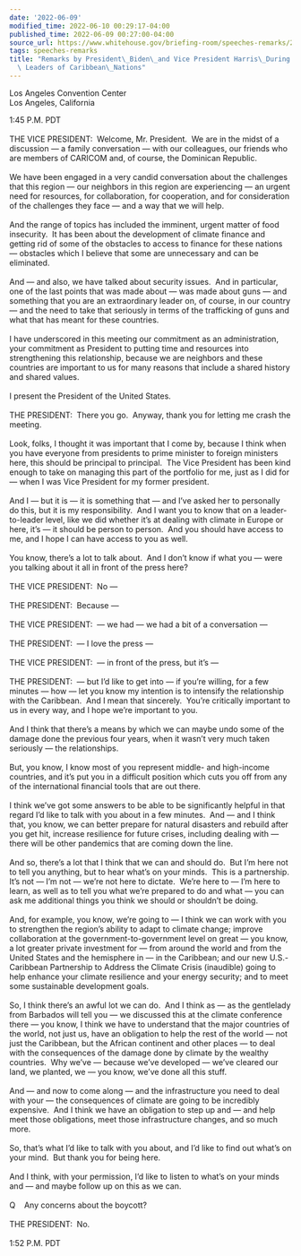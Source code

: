 ```yaml
---
date: '2022-06-09'
modified_time: 2022-06-10 00:29:17-04:00
published_time: 2022-06-09 00:27:00-04:00
source_url: https://www.whitehouse.gov/briefing-room/speeches-remarks/2022/06/09/remarks-by-president-biden-and-vice-president-harris-during-meeting-with-leaders-of-caribbean-nations-2/
tags: speeches-remarks
title: "Remarks by President\_Biden\_and Vice President Harris\_During Meeting with\
  \ Leaders of Caribbean\_Nations"
---
```

 
Los Angeles Convention Center  
Los Angeles, California

1:45 P.M. PDT  
   
THE VICE PRESIDENT:  Welcome, Mr. President.  We are in the midst of a
discussion — a family conversation — with our colleagues, our friends
who are members of CARICOM and, of course, the Dominican Republic.   
   
We have been engaged in a very candid conversation about the challenges
that this region — our neighbors in this region are experiencing — an
urgent need for resources, for collaboration, for cooperation, and for
consideration of the challenges they face — and a way that we will
help.   
   
And the range of topics has included the imminent, urgent matter of food
insecurity.  It has been about the development of climate finance and
getting rid of some of the obstacles to access to finance for these
nations — obstacles which I believe that some are unnecessary and can be
eliminated.   
   
And — and also, we have talked about security issues.  And in
particular, one of the last points that was made about — was made about
guns — and something that you are an extraordinary leader on, of course,
in our country — and the need to take that seriously in terms of the
trafficking of guns and what that has meant for these countries.  
   
I have underscored in this meeting our commitment as an administration,
your commitment as President to putting time and resources into
strengthening this relationship, because we are neighbors and these
countries are important to us for many reasons that include a shared
history and shared values.  
   
I present the President of the United States.  
   
THE PRESIDENT:  There you go.  Anyway, thank you for letting me crash
the meeting.   
   
Look, folks, I thought it was important that I come by, because I think
when you have everyone from presidents to prime minister to foreign
ministers here, this should be principal to principal.  The Vice
President has been kind enough to take on managing this part of the
portfolio for me, just as I did for — when I was Vice President for my
former president.   
   
And I — but it is — it is something that — and I’ve asked her to
personally do this, but it is my responsibility.  And I want you to know
that on a leader-to-leader level, like we did whether it’s at dealing
with climate in Europe or here, it’s — it should be person to person. 
And you should have access to me, and I hope I can have access to you as
well.   
   
You know, there’s a lot to talk about.  And I don’t know if what you —
were you talking about it all in front of the press here?  
   
THE VICE PRESIDENT:  No —  
   
THE PRESIDENT:  Because —  
   
THE VICE PRESIDENT:  — we had — we had a bit of a conversation —  
   
THE PRESIDENT:  — I love the press —  
   
THE VICE PRESIDENT:  — in front of the press, but it’s —  
   
THE PRESIDENT:  — but I’d like to get into — if you’re willing, for a
few minutes — how — let you know my intention is to intensify the
relationship with the Caribbean.  And I mean that sincerely.  You’re
critically important to us in every way, and I hope we’re important to
you.  
   
And I think that there’s a means by which we can maybe undo some of the
damage done the previous four years, when it wasn’t very much taken
seriously — the relationships.   
   
But, you know, I know most of you represent middle- and high-income
countries, and it’s put you in a difficult position which cuts you off
from any of the international financial tools that are out there.   
   
I think we’ve got some answers to be able to be significantly helpful in
that regard I’d like to talk with you about in a few minutes.  And — and
I think that, you know, we can better prepare for natural disasters and
rebuild after you get hit, increase resilience for future crises,
including dealing with — there will be other pandemics that are coming
down the line.   
   
And so, there’s a lot that I think that we can and should do.  But I’m
here not to tell you anything, but to hear what’s on your minds.  This
is a partnership.  It’s not — I’m not — we’re not here to dictate. 
We’re here to — I’m here to learn, as well as to tell you what we’re
prepared to do and what — you can ask me additional things you think we
should or shouldn’t be doing.  
   
And, for example, you know, we’re going to — I think we can work with
you to strengthen the region’s ability to adapt to climate change;
improve collaboration at the government-to-government level on great —
you know, a lot greater private investment for — from around the world
and from the United States and the hemisphere in — in the Caribbean; and
our new U.S.-Caribbean Partnership to Address the Climate Crisis
(inaudible) going to help enhance your climate resilience and your
energy security; and to meet some sustainable development goals.  
   
So, I think there’s an awful lot we can do.  And I think as — as the
gentlelady from Barbados will tell you — we discussed this at the
climate conference there — you know, I think we have to understand that
the major countries of the world, not just us, have an obligation to
help the rest of the world — not just the Caribbean, but the African
continent and other places — to deal with the consequences of the damage
done by climate by the wealthy countries.  Why we’ve — because we’ve
developed — we’ve cleared our land, we planted, we — you know, we’ve
done all this stuff.   
   
And — and now to come along — and the infrastructure you need to deal
with your — the consequences of climate are going to be incredibly
expensive.  And I think we have an obligation to step up and — and help
meet those obligations, meet those infrastructure changes, and so much
more.  
   
So, that’s what I’d like to talk with you about, and I’d like to find
out what’s on your mind.  But thank you for being here.   
   
And I think, with your permission, I’d like to listen to what’s on your
minds and — and maybe follow up on this as we can.  
   
Q    Any concerns about the boycott?  
   
THE PRESIDENT:  No.  
   
1:52 P.M. PDT
